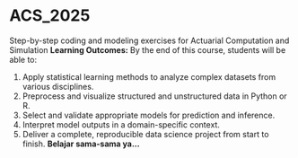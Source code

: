 # ACS_2025
Step-by-step coding and modeling exercises for Actuarial Computation and Simulation
**Learning Outcomes:**
By the end of this course, students will be able to:
1. Apply statistical learning methods to analyze complex datasets from various disciplines.
2. Preprocess and visualize structured and unstructured data in Python or R.
3. Select and validate appropriate models for prediction and inference.
4. Interpret model outputs in a domain-specific context.
5. Deliver a complete, reproducible data science project from start to finish.
**Belajar sama-sama ya...**
